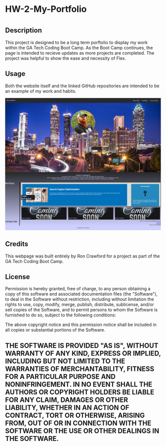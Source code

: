 # HW-2-My-Portfolio

# <My Project Portfolio>

## Description

This project is designed to be a long term porftolio to display my work within the GA Tech Coding Boot Camp. As the Boot Camp continues, the page is intended to recieve updates as more projects are completed. The project was helpful to show the ease and necessity of Flex.

## Usage

Both the website itself and the linked GitHub repositories are intended to be an example of my work and habits. 

![alt](./assets/images/portfolio-website.png)


## Credits

This webpage was built entirely by Ron Crawford for a project as part of the GA Tech Coding Boot Camp.

## License

Permission is hereby granted, free of charge, to any person obtaining a copy of this software and associated documentation files (the "Software"), to deal in the Software without restriction, including without limitation the rights to use, copy, modify, merge, publish, distribute, sublicense, and/or sell copies of the Software, and to permit persons to whom the Software is furnished to do so, subject to the following conditions:

The above copyright notice and this permission notice shall be included in all copies or substantial portions of the Software.

THE SOFTWARE IS PROVIDED "AS IS", WITHOUT WARRANTY OF ANY KIND, EXPRESS OR IMPLIED, INCLUDING BUT NOT LIMITED TO THE WARRANTIES OF MERCHANTABILITY, FITNESS FOR A PARTICULAR PURPOSE AND NONINFRINGEMENT. IN NO EVENT SHALL THE AUTHORS OR COPYRIGHT HOLDERS BE LIABLE FOR ANY CLAIM, DAMAGES OR OTHER LIABILITY, WHETHER IN AN ACTION OF CONTRACT, TORT OR OTHERWISE, ARISING FROM, OUT OF OR IN CONNECTION WITH THE SOFTWARE OR THE USE OR OTHER DEALINGS IN THE SOFTWARE.
---